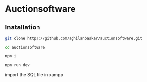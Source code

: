 # Auctionsoftware


## Installation

```bash
git clone https://github.com/aghilanbaskar/auctionsoftware.git

cd auctionsoftware

npm i

npm run dev
```

import the SQL file in xampp